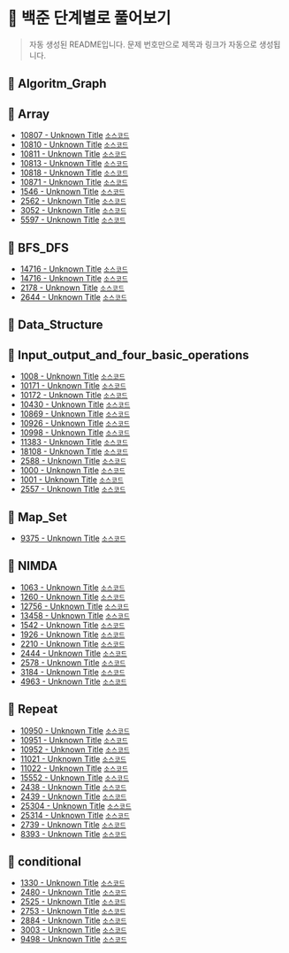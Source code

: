 # 📘 백준 단계별로 풀어보기

> 자동 생성된 README입니다. 문제 번호만으로 제목과 링크가 자동으로 생성됩니다.

## 📂 Algoritm_Graph

## 📂 Array
- <a href="https://www.acmicpc.net/problem/10807" target="_blank">10807 - Unknown Title</a> [`소스코드`](src/Array/BaekJoon_10807_Counting.java)
- <a href="https://www.acmicpc.net/problem/10810" target="_blank">10810 - Unknown Title</a> [`소스코드`](src/Array/BaekJoon_10810_intoBall.java)
- <a href="https://www.acmicpc.net/problem/10811" target="_blank">10811 - Unknown Title</a> [`소스코드`](src/Array/BaekJoon_10811.java)
- <a href="https://www.acmicpc.net/problem/10813" target="_blank">10813 - Unknown Title</a> [`소스코드`](src/Array/BaekJoon_10813_ChangeBall.java)
- <a href="https://www.acmicpc.net/problem/10818" target="_blank">10818 - Unknown Title</a> [`소스코드`](src/Array/BaekJoon_10818_LeastMost.java)
- <a href="https://www.acmicpc.net/problem/10871" target="_blank">10871 - Unknown Title</a> [`소스코드`](src/Array/BaekJoon_10871_X.java)
- <a href="https://www.acmicpc.net/problem/1546" target="_blank">1546 - Unknown Title</a> [`소스코드`](src/Array/BaekJoon_1546_average.java)
- <a href="https://www.acmicpc.net/problem/2562" target="_blank">2562 - Unknown Title</a> [`소스코드`](src/Array/BaekJoon_2562_Most.java)
- <a href="https://www.acmicpc.net/problem/3052" target="_blank">3052 - Unknown Title</a> [`소스코드`](src/Array/BaekJoon_3052.java)
- <a href="https://www.acmicpc.net/problem/5597" target="_blank">5597 - Unknown Title</a> [`소스코드`](src/Array/BaekJoon_5597.java)

## 📂 BFS_DFS
- <a href="https://www.acmicpc.net/problem/14716" target="_blank">14716 - Unknown Title</a> [`소스코드`](src/BFS_DFS/BaekJoon_14716_BFS.java)
- <a href="https://www.acmicpc.net/problem/14716" target="_blank">14716 - Unknown Title</a> [`소스코드`](src/BFS_DFS/BaekJoon_14716_DFS.java)
- <a href="https://www.acmicpc.net/problem/2178" target="_blank">2178 - Unknown Title</a> [`소스코드`](src/BFS_DFS/BaekJoon_2178.java)
- <a href="https://www.acmicpc.net/problem/2644" target="_blank">2644 - Unknown Title</a> [`소스코드`](src/BFS_DFS/BaekJoon_2644.java)

## 📂 Data_Structure

## 📂 Input_output_and_four_basic_operations
- <a href="https://www.acmicpc.net/problem/1008" target="_blank">1008 - Unknown Title</a> [`소스코드`](src/Input_output_and_four_basic_operations/BaekJoon_1008_A_Div_B.java)
- <a href="https://www.acmicpc.net/problem/10171" target="_blank">10171 - Unknown Title</a> [`소스코드`](src/Input_output_and_four_basic_operations/BaekJoon_10171_Cat.java)
- <a href="https://www.acmicpc.net/problem/10172" target="_blank">10172 - Unknown Title</a> [`소스코드`](src/Input_output_and_four_basic_operations/BaekJoon_10172_Dog.java)
- <a href="https://www.acmicpc.net/problem/10430" target="_blank">10430 - Unknown Title</a> [`소스코드`](src/Input_output_and_four_basic_operations/BaekJoon_10430_remainder.java)
- <a href="https://www.acmicpc.net/problem/10869" target="_blank">10869 - Unknown Title</a> [`소스코드`](src/Input_output_and_four_basic_operations/BaekJoon_10869_FourBasicOperation.java)
- <a href="https://www.acmicpc.net/problem/10926" target="_blank">10926 - Unknown Title</a> [`소스코드`](src/Input_output_and_four_basic_operations/BaekJoon_10926_surprised.java)
- <a href="https://www.acmicpc.net/problem/10998" target="_blank">10998 - Unknown Title</a> [`소스코드`](src/Input_output_and_four_basic_operations/BaekJoon_10998_A_Mul_B.java)
- <a href="https://www.acmicpc.net/problem/11383" target="_blank">11383 - Unknown Title</a> [`소스코드`](src/Input_output_and_four_basic_operations/BaekJoon_11383_KidJeongMin.java)
- <a href="https://www.acmicpc.net/problem/18108" target="_blank">18108 - Unknown Title</a> [`소스코드`](src/Input_output_and_four_basic_operations/BaekJoon_18108_ButaYear.java)
- <a href="https://www.acmicpc.net/problem/2588" target="_blank">2588 - Unknown Title</a> [`소스코드`](src/Input_output_and_four_basic_operations/BaekJoon_2588_Mul.java)
- <a href="https://www.acmicpc.net/problem/1000" target="_blank">1000 - Unknown Title</a> [`소스코드`](src/Input_output_and_four_basic_operations/baekjoon_1000_A_puls_B.java)
- <a href="https://www.acmicpc.net/problem/1001" target="_blank">1001 - Unknown Title</a> [`소스코드`](src/Input_output_and_four_basic_operations/baekjoon_1001_A_minus_B.java)
- <a href="https://www.acmicpc.net/problem/2557" target="_blank">2557 - Unknown Title</a> [`소스코드`](src/Input_output_and_four_basic_operations/baekjoon_2557_hello_word.java)

## 📂 Map_Set
- <a href="https://www.acmicpc.net/problem/9375" target="_blank">9375 - Unknown Title</a> [`소스코드`](src/Map_Set/BaekJoon_9375.java)

## 📂 NIMDA
- <a href="https://www.acmicpc.net/problem/1063" target="_blank">1063 - Unknown Title</a> [`소스코드`](src/NIMDA/BaekJoon_1063_KIng.java)
- <a href="https://www.acmicpc.net/problem/1260" target="_blank">1260 - Unknown Title</a> [`소스코드`](src/NIMDA/BaekJoon_1260_DFS_BFS.java)
- <a href="https://www.acmicpc.net/problem/12756" target="_blank">12756 - Unknown Title</a> [`소스코드`](src/NIMDA/BaekJoon_12756.java)
- <a href="https://www.acmicpc.net/problem/13458" target="_blank">13458 - Unknown Title</a> [`소스코드`](src/NIMDA/BaekJoon_13458.java)
- <a href="https://www.acmicpc.net/problem/1542" target="_blank">1542 - Unknown Title</a> [`소스코드`](src/NIMDA/BaekJoon_1542_Ball.java)
- <a href="https://www.acmicpc.net/problem/1926" target="_blank">1926 - Unknown Title</a> [`소스코드`](src/NIMDA/BaekJoon_1926_picture.java)
- <a href="https://www.acmicpc.net/problem/2210" target="_blank">2210 - Unknown Title</a> [`소스코드`](src/NIMDA/BaekJoon_2210.java)
- <a href="https://www.acmicpc.net/problem/2444" target="_blank">2444 - Unknown Title</a> [`소스코드`](src/NIMDA/BaekJoon_2444_starship.java)
- <a href="https://www.acmicpc.net/problem/2578" target="_blank">2578 - Unknown Title</a> [`소스코드`](src/NIMDA/BaekJoon_2578_Bingo.java)
- <a href="https://www.acmicpc.net/problem/3184" target="_blank">3184 - Unknown Title</a> [`소스코드`](src/NIMDA/BaekJoon_3184_Sheep.java)
- <a href="https://www.acmicpc.net/problem/4963" target="_blank">4963 - Unknown Title</a> [`소스코드`](src/NIMDA/BaekJoon_4963_countingisland.java)

## 📂 Repeat
- <a href="https://www.acmicpc.net/problem/10950" target="_blank">10950 - Unknown Title</a> [`소스코드`](src/Repeat/BaekJoon_10950.java)
- <a href="https://www.acmicpc.net/problem/10951" target="_blank">10951 - Unknown Title</a> [`소스코드`](src/Repeat/BaekJoon_10951_AplusB4.java)
- <a href="https://www.acmicpc.net/problem/10952" target="_blank">10952 - Unknown Title</a> [`소스코드`](src/Repeat/BaekJoon_10952_AplusB5.java)
- <a href="https://www.acmicpc.net/problem/11021" target="_blank">11021 - Unknown Title</a> [`소스코드`](src/Repeat/BaekJoon_11021_AplusB7.java)
- <a href="https://www.acmicpc.net/problem/11022" target="_blank">11022 - Unknown Title</a> [`소스코드`](src/Repeat/BaekJoon_11022_ApusB8.java)
- <a href="https://www.acmicpc.net/problem/15552" target="_blank">15552 - Unknown Title</a> [`소스코드`](src/Repeat/BaekJoon_15552_QuickAB.java)
- <a href="https://www.acmicpc.net/problem/2438" target="_blank">2438 - Unknown Title</a> [`소스코드`](src/Repeat/BaekJoon_2438_Star1.java)
- <a href="https://www.acmicpc.net/problem/2439" target="_blank">2439 - Unknown Title</a> [`소스코드`](src/Repeat/BaekJoon_2439_Start2.java)
- <a href="https://www.acmicpc.net/problem/25304" target="_blank">25304 - Unknown Title</a> [`소스코드`](src/Repeat/BaekJoon_25304_Receipt.java)
- <a href="https://www.acmicpc.net/problem/25314" target="_blank">25314 - Unknown Title</a> [`소스코드`](src/Repeat/BaekJoon_25314_CodingIsPEClass.java)
- <a href="https://www.acmicpc.net/problem/2739" target="_blank">2739 - Unknown Title</a> [`소스코드`](src/Repeat/BaekJoon_2739_gugudan.java)
- <a href="https://www.acmicpc.net/problem/8393" target="_blank">8393 - Unknown Title</a> [`소스코드`](src/Repeat/BaekJoon_8393_hap.java)

## 📂 conditional
- <a href="https://www.acmicpc.net/problem/1330" target="_blank">1330 - Unknown Title</a> [`소스코드`](src/conditional/BaekJoon_1330.java)
- <a href="https://www.acmicpc.net/problem/2480" target="_blank">2480 - Unknown Title</a> [`소스코드`](src/conditional/BaekJoon_2480_ThreeDice.java)
- <a href="https://www.acmicpc.net/problem/2525" target="_blank">2525 - Unknown Title</a> [`소스코드`](src/conditional/BaekJoon_2525_OvenClock.java)
- <a href="https://www.acmicpc.net/problem/2753" target="_blank">2753 - Unknown Title</a> [`소스코드`](src/conditional/BaekJoon_2753_leapYear.java)
- <a href="https://www.acmicpc.net/problem/2884" target="_blank">2884 - Unknown Title</a> [`소스코드`](src/conditional/BaekJoon_2884_Alam.java)
- <a href="https://www.acmicpc.net/problem/3003" target="_blank">3003 - Unknown Title</a> [`소스코드`](src/conditional/BaekJoon_3003_MakingChess.java)
- <a href="https://www.acmicpc.net/problem/9498" target="_blank">9498 - Unknown Title</a> [`소스코드`](src/conditional/BaekJoon_9498_TestGrade.java)

